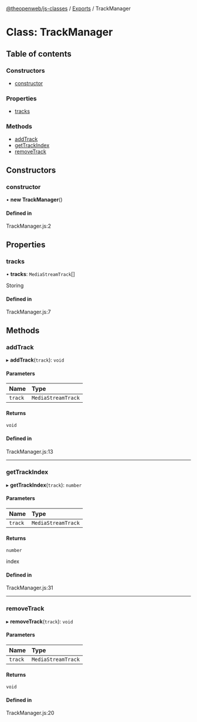 [@theopenweb/js-classes](../README.md) / [Exports](../modules.md) / TrackManager

# Class: TrackManager

## Table of contents

### Constructors

- [constructor](TrackManager.md#constructor)

### Properties

- [tracks](TrackManager.md#tracks)

### Methods

- [addTrack](TrackManager.md#addtrack)
- [getTrackIndex](TrackManager.md#gettrackindex)
- [removeTrack](TrackManager.md#removetrack)

## Constructors

### constructor

• **new TrackManager**()

#### Defined in

TrackManager.js:2

## Properties

### tracks

• **tracks**: `MediaStreamTrack`[]

Storing

#### Defined in

TrackManager.js:7

## Methods

### addTrack

▸ **addTrack**(`track`): `void`

#### Parameters

| Name | Type |
| :------ | :------ |
| `track` | `MediaStreamTrack` |

#### Returns

`void`

#### Defined in

TrackManager.js:13

___

### getTrackIndex

▸ **getTrackIndex**(`track`): `number`

#### Parameters

| Name | Type |
| :------ | :------ |
| `track` | `MediaStreamTrack` |

#### Returns

`number`

index

#### Defined in

TrackManager.js:31

___

### removeTrack

▸ **removeTrack**(`track`): `void`

#### Parameters

| Name | Type |
| :------ | :------ |
| `track` | `MediaStreamTrack` |

#### Returns

`void`

#### Defined in

TrackManager.js:20
